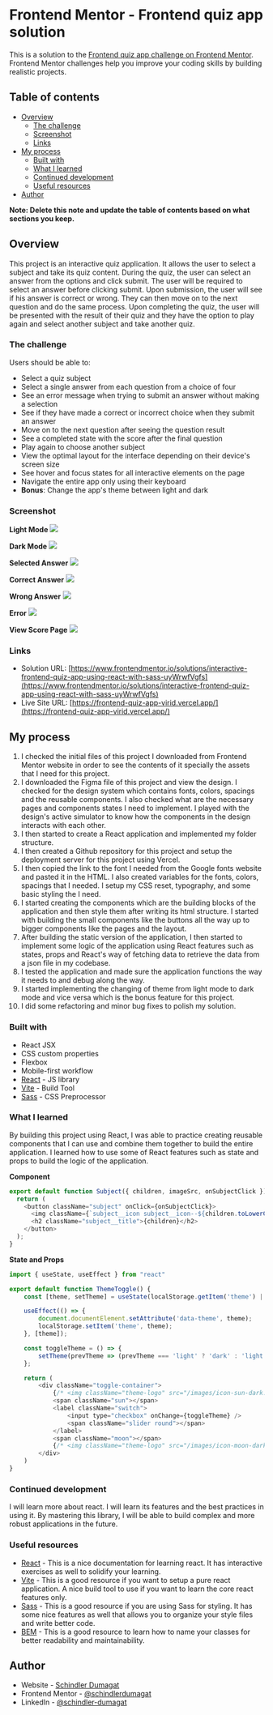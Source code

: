 # Frontend Mentor - Frontend quiz app solution

This is a solution to the [Frontend quiz app challenge on Frontend Mentor](https://www.frontendmentor.io/challenges/frontend-quiz-app-BE7xkzXQnU). Frontend Mentor challenges help you improve your coding skills by building realistic projects. 

## Table of contents

- [Overview](#overview)
  - [The challenge](#the-challenge)
  - [Screenshot](#screenshot)
  - [Links](#links)
- [My process](#my-process)
  - [Built with](#built-with)
  - [What I learned](#what-i-learned)
  - [Continued development](#continued-development)
  - [Useful resources](#useful-resources)
- [Author](#author)

**Note: Delete this note and update the table of contents based on what sections you keep.**

## Overview

This project is an interactive quiz application. It allows the user to select a subject and take its quiz content. During the quiz, the user can select an answer from the options and click submit. The user will be required to select an answer before clicking submit. Upon submission, the user will see if his answer is correct or wrong. They can then move on to the next question and do the same process. Upon completing the quiz, the user will be presented with the result of their quiz and they have the option to play again and select another subject and take another quiz.

### The challenge

Users should be able to:

- Select a quiz subject
- Select a single answer from each question from a choice of four
- See an error message when trying to submit an answer without making a selection
- See if they have made a correct or incorrect choice when they submit an answer
- Move on to the next question after seeing the question result
- See a completed state with the score after the final question
- Play again to choose another subject
- View the optimal layout for the interface depending on their device's screen size
- See hover and focus states for all interactive elements on the page
- Navigate the entire app only using their keyboard
- **Bonus**: Change the app's theme between light and dark

### Screenshot

**Light Mode**
![](./screenshots/light.png)

**Dark Mode**
![](./screenshots/dark.png)

**Selected Answer**
![](./screenshots/selected.png)

**Correct Answer**
![](./screenshots/correct.png)

**Wrong Answer**
![](./screenshots/wrong.png)

**Error**
![](./screenshots/error.png)

**View Score Page**
![](./screenshots/score.png)

### Links

- Solution URL: [https://www.frontendmentor.io/solutions/interactive-frontend-quiz-app-using-react-with-sass-uyWrwfVgfs](https://www.frontendmentor.io/solutions/interactive-frontend-quiz-app-using-react-with-sass-uyWrwfVgfs)
- Live Site URL: [https://frontend-quiz-app-virid.vercel.app/](https://frontend-quiz-app-virid.vercel.app/)

## My process

1. I checked the initial files of this project I downloaded from Frontend Mentor website in order to see the contents of it specially the assets that I need for this project.
2. I downloaded the Figma file of this project and view the design. I checked for the design system which contains fonts, colors, spacings and the reusable components. I also checked what are the necessary pages and components states I need to implement. I played with the design's active simulator to know how the components in the design interacts with each other.
3. I then started to create a React application and implemented my folder structure.
4. I then created a Github repository for this project and setup the deployment server for this project using Vercel.
5. I then copied the link to the font I needed from the Google fonts website and pasted it in the HTML. I also created variables for the fonts, colors, spacings that I needed. I setup my CSS reset, typography, and some basic styling the I need.
6. I started creating the components which are the building blocks of the application and then style them after writing its html structure. I started with building the small components like the buttons all the way up to bigger components like the pages and the layout.
7. After building the static version of the application, I then started to implement some logic of the application using React features such as states, props and React's way of fetching data to retrieve the data from a json file in my codebase.
8. I tested the application and made sure the application functions the way it needs to and debug along the way.
9. I started implementing the changing of theme from light mode to dark mode and vice versa which is the bonus feature for this project.
10. I did some refactoring and minor bug fixes to polish my solution.

### Built with

- React JSX
- CSS custom properties
- Flexbox
- Mobile-first workflow
- [React](https://react.dev/) - JS library
- [Vite](https://vite.dev/) - Build Tool
- [Sass](https://sass-lang.com/) - CSS Preprocessor

### What I learned

By building this project using React, I was able to practice creating reusable components that I can use and combine them together to build the entire application. I learned how to use some of React features such as state and props to build the logic of the application.

**Component**
```js
export default function Subject({ children, imageSrc, onSubjectClick }) {
  return (
    <button className="subject" onClick={onSubjectClick}>
      <img className={`subject__icon subject__icon--${children.toLowerCase()}`} src={imageSrc} alt="" />
      <h2 className="subject__title">{children}</h2>
    </button>
  );
}
```

**State and Props**
```js
import { useState, useEffect } from "react"

export default function ThemeToggle() {
    const [theme, setTheme] = useState(localStorage.getItem('theme') || 'light');

    useEffect(() => {
        document.documentElement.setAttribute('data-theme', theme);
        localStorage.setItem('theme', theme);
    }, [theme]);

    const toggleTheme = () => {
        setTheme(prevTheme => (prevTheme === 'light' ? 'dark' : 'light'));
    };

    return (
        <div className="toggle-container">
            {/* <img className="theme-logo" src="/images/icon-sun-dark.svg" alt="" /> */}
            <span className="sun"></span>
            <label className="switch">
                <input type="checkbox" onChange={toggleTheme} />
                <span className="slider round"></span>
            </label>
            <span className="moon"></span>
            {/* <img className="theme-logo" src="/images/icon-moon-dark.svg" alt="" /> */}
        </div>
    )
}
```

### Continued development

I will learn more about react. I will learn its features and the best practices in using it. By mastering this library, I will be able to build complex and more robust applications in the future.

### Useful resources

- [React](https://react.dev/) - This is a nice documentation for learning react. It has interactive exercises as well to solidify your learning.
- [Vite](https://vite.dev/) - This is a good resource if you want to setup a pure react application. A nice build tool to use if you want to learn the core react features only.
- [Sass](https://sass-lang.com/) - This is a good resource if you are using Sass for styling. It has some nice features as well that allows you to organize your style files and write better code.
- [BEM](https://getbem.com/) - This is a good resource to learn how to name your classes for better readability and maintainability.

## Author

- Website - [Schindler Dumagat](https://schindlerdumagat.github.io/webportfolio/)
- Frontend Mentor - [@schindlerdumagat](https://www.frontendmentor.io/profile/schindlerdumagat)
- LinkedIn - [@schindler-dumagat](https://www.linkedin.com/in/schindler-dumagat-015238230/)
